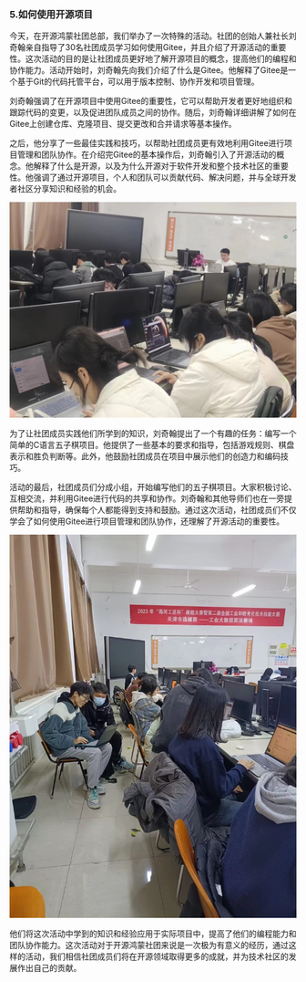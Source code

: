 ### 5.如何使用开源项目 
今天，在开源鸿蒙社团总部，我们举办了一次特殊的活动。社团的创始人兼社长刘奇翰亲自指导了30名社团成员学习如何使用Gitee，并且介绍了开源活动的重要性。这次活动的目的是让社团成员更好地了解开源项目的概念，提高他们的编程和协作能力。活动开始时，刘奇翰先向我们介绍了什么是Gitee。他解释了Gitee是一个基于Git的代码托管平台，可以用于版本控制、协作开发和项目管理。  

刘奇翰强调了在开源项目中使用Gitee的重要性，它可以帮助开发者更好地组织和跟踪代码的变更，以及促进团队成员之间的协作。随后，刘奇翰详细讲解了如何在Gitee上创建仓库、克隆项目、提交更改和合并请求等基本操作。    

之后，他分享了一些最佳实践和技巧，以帮助社团成员更有效地利用Gitee进行项目管理和团队协作。在介绍完Gitee的基本操作后，刘奇翰引入了开源活动的概念。他解释了什么是开源，以及为什么开源对于软件开发和整个技术社区的重要性。他强调了通过开源项目，个人和团队可以贡献代码、解决问题，并与全球开发者社区分享知识和经验的机会。

![图片1](./img/img5.1.jpeg)

为了让社团成员实践他们所学到的知识，刘奇翰提出了一个有趣的任务：编写一个简单的C语言五子棋项目。他提供了一些基本的要求和指导，包括游戏规则、棋盘表示和胜负判断等。此外，他鼓励社团成员在项目中展示他们的创造力和编码技巧。    

活动的最后，社团成员们分成小组，开始编写他们的五子棋项目。大家积极讨论、互相交流，并利用Gitee进行代码的共享和协作。刘奇翰和其他导师们也在一旁提供帮助和指导，确保每个人都能得到支持和鼓励。通过这次活动，社团成员们不仅学会了如何使用Gitee进行项目管理和团队协作，还理解了开源活动的重要性。   
 
![图片2](./img/img5.2.jpeg)

他们将这次活动中学到的知识和经验应用于实际项目中，提高了他们的编程能力和团队协作能力。这次活动对于开源鸿蒙社团来说是一次极为有意义的经历，通过这样的活动，我们相信社团成员们将在开源领域取得更多的成就，并为技术社区的发展作出自己的贡献。  